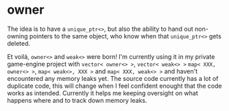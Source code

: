 # owner
The idea is to have a `unique_ptr<>`, but also the ability to hand out non-owning pointers to the same object, who know when that `unique_ptr<>` gets deleted. 

Et voilá, `owner<>` and `weak<>` were born! I'm currently using it in my private game-engine project with `vector< owner<> >`, `vector< weak<> >` `map< XXX, owner<> >`, `map< weak<>, XXX >` and `map< XXX, weak<> >` and haven't encountered any memory leaks yet. The source code currently has a lot of duplicate code, this will change when I feel confident enought that the code works as intended. Currently it helps me keeping oversight on what happens where and to track down memory leaks.
